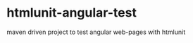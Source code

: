 htmlunit-angular-test
=====================

maven driven project to test angular web-pages with htmlunit

